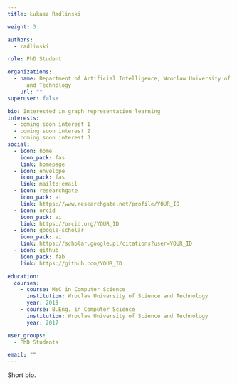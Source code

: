 ```yaml
---
title: Łukasz Radlinski

weight: 3

authors:
  - radlinski

role: PhD Student

organizations:
  - name: Department of Artificial Intelligence, Wroclaw University of Science
      and Technology
    url: ""
superuser: false

bio: Interested in graph representation learning
interests:
  - coming soon interest 1
  - coming soon interest 2
  - coming soon interest 3
social:
  - icon: home
    icon_pack: fas
    link: homepage
  - icon: envelope
    icon_pack: fas
    link: mailto:email
  - icon: researchgate
    icon_pack: ai
    link: https://www.researchgate.net/profile/YOUR_ID
  - icon: orcid
    icon_pack: ai
    link: https://orcid.org/YOUR_ID
  - icon: google-scholar
    icon_pack: ai
    link: https://scholar.google.pl/citations?user=YOUR_ID
  - icon: github
    icon_pack: fab
    link: https://github.com/YOUR_ID

education:
  courses:
    - course: MsC in Computer Science 
      institution: Wroclaw University of Science and Technology
      year: 2019
    - course: B.Eng. in Computer Science
      institution: Wroclaw University of Science and Technology
      year: 2017

user_groups:
  - PhD Students

email: ""
---
```

Short bio.